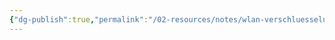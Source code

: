 ```yaml
---
{"dg-publish":true,"permalink":"/02-resources/notes/wlan-verschluesselung/","tags":["kryptografie/wlan"],"noteIcon":"","updated":"2024-08-04T22:38:51.296+02:00"}
---
```


>